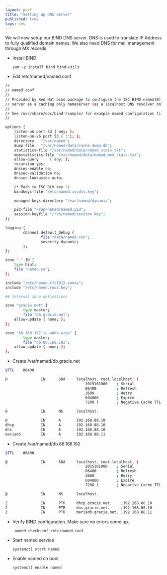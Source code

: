 ```yaml
---
layout: post
title: "Setting up DNS Server"
published: true
tags: dns
---
```


We will now setup our BIND DNS server. DNS is used to translate IP Address to fully qualified domain names. We also need DNS for mail management through MX records.

* Install BIND

    `yum -y install bind bind-utils`

* Edit /etc/named/named.conf

```bash
//
// named.conf
//
// Provided by Red Hat bind package to configure the ISC BIND named(8) DNS
// server as a caching only nameserver (as a localhost DNS resolver only).
//
// See /usr/share/doc/bind*/sample/ for example named configuration files.
//

options {
	listen-on port 53 { any; };
	listen-on-v6 port 53 { ::1; };
	directory 	"/var/named";
	dump-file 	"/var/named/data/cache_dump.db";
	statistics-file "/var/named/data/named_stats.txt";
	memstatistics-file "/var/named/data/named_mem_stats.txt";
	allow-query     { any; };
	recursion yes;
	dnssec-enable no;
	dnssec-validation no;
	dnssec-lookaside auto;

	/* Path to ISC DLV key */
	bindkeys-file "/etc/named.iscdlv.key";

	managed-keys-directory "/var/named/dynamic";

	pid-file "/run/named/named.pid";
	session-keyfile "/run/named/session.key";
};

logging {
        channel default_debug {
                file "data/named.run";
                severity dynamic;
        };
};

zone "." IN {
	type hint;
	file "named.ca";
};

include "/etc/named.rfc1912.zones";
include "/etc/named.root.key";

## Internal zone definitions

zone "gracie.net" {
        type master;
        file "db.gracie.net";
	allow-update { none; };
};

zone "88.168.192.in-addr.arpa" {
        type master;
        file "db.88.168.192";
	allow-update { none; };
};
```

* Create /var/named/db.gracie.net

```bash
$TTL    86400

@               IN      SOA     localhost. root.localhost. (
                                    2015101000    ; Serial
                                    86400         ; Refresh
                                    3600          ; Retry
                                    604800        ; Expire
                                    7200 )        ; Negative Cache TTL

@               IN      NS      localhost.

@               IN      A       192.168.88.10
dhcp            IN      A       192.168.88.10
dns             IN      A       192.168.88.10
mariadb         IN      A       192.168.88.11
```

* Create /var/named/db.88.168.192  

```bash
$TTL    86400

@               IN      SOA     localhost. root.localhost. (
                                    2015101000    ; Serial
                                    86400         ; Refresh
                                    3600          ; Retry
                                    604800        ; Expire
                                    7200 )        ; Negative Cache TTL

@               IN      NS      localhost.

2               IN      PTR     dhcp.gracie.net.    ;192.168.88.10
2               IN      PTR     dns.gracie.net.     ;192.168.88.10
2               IN      PTR     mariadb.gracie.net. ;192.168.88.11
```

* Verify BIND configuration. Make sure no errors come up.

    ` named-checkconf /etc/named.conf`

* Start named service

    `systemctl start named`

* Enable named on boot

    `systemctl enable named`
    
